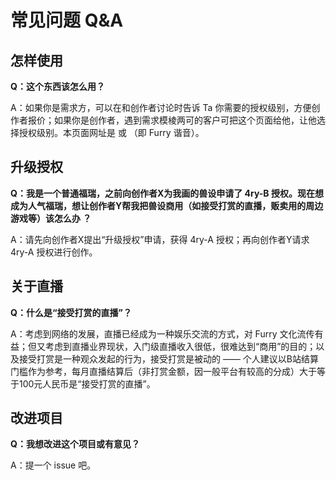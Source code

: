 # 常见问题 Q&A

## 怎样使用

**Q：这个东西该怎么用？**

A：如果你是需求方，可以在和创作者讨论时告诉 Ta 你需要的授权级别，方便创作者报价；如果你是创作者，遇到需求模棱两可的客户可把这个页面给他，让他选择授权级别。本页面网址是  或  （即 Furry 谐音）。

## 升级授权

**Q：我是一个普通福瑞，之前向创作者X为我画的兽设申请了 4ry-B 授权。现在想成为人气福瑞，想让创作者Y帮我把兽设商用（如接受打赏的直播，贩卖用的周边游戏等）该怎么办 ？**

A：请先向创作者X提出“升级授权”申请，获得 4ry-A 授权；再向创作者Y请求 4ry-A 授权进行创作。

## 关于直播

**Q：什么是“接受打赏的直播”？**

A：考虑到网络的发展，直播已经成为一种娱乐交流的方式，对 Furry 文化流传有益；但又考虑到直播业界现状，入门级直播收入很低，很难达到“商用”的目的；以及接受打赏是一种观众发起的行为，接受打赏是被动的 —— 个人建议以B站结算门槛作为参考，每月直播结算后（非打赏金额，因一般平台有较高的分成）大于等于100元人民币是“接受打赏的直播”。

## 改进项目

**Q：我想改进这个项目或有意见？**

A：提一个 issue 吧。